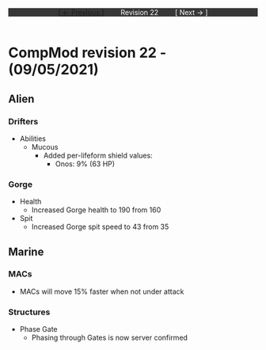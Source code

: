 <div style="width:100%;background-color:#373737;color:#FFFFFF;text-align:center">
<div style="display:inline-block;float:left;padding-left:20%">
<a href="revision21">
[ <- Previous ]
</a>
</div>
<div style="display:inline-block;">
Revision 22
</div>
<div style="display:inline-block;float:right;padding-right:20%">
[ Next -> ]
</div>
</div>

<br />

# CompMod revision 22 - (09/05/2021)
## Alien

### Drifters
* Abilities
  * Mucous
    * Added per-lifeform shield values:
      * Onos: 9% (63 HP)

### Gorge
* Health
  * Increased Gorge health to 190 from 160
* Spit
  * Increased Gorge spit speed to 43 from 35

## Marine

### MACs
* MACs will move 15% faster when not under attack

### Structures
* Phase Gate
  * Phasing through Gates is now server confirmed

<br/>

